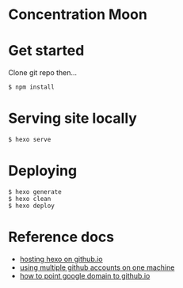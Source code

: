# Concentration Moon

# Get started
Clone git repo then...

```
$ npm install
```


# Serving site locally
```
$ hexo serve
```

# Deploying
```
$ hexo generate
$ hexo clean
$ hexo deploy
```

# Reference docs
- [hosting hexo on github.io](https://gist.github.com/btfak/18938572f5df000ebe06fbd1872e4e39)
- [using multiple github accounts on one machine](https://code.tutsplus.com/tutorials/quick-tip-how-to-work-with-github-and-multiple-accounts--net-22574)
- [how to point google domain to github.io](https://medium.com/@Tnylnc/tnylnc-how-to-set-up-github-pages-with-google-domains-83bd5a4fbc5c)